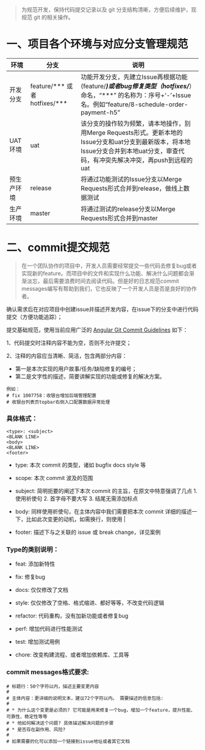 >为规范开发，保持代码提交记录以及 git 分支结构清晰，方便后续维护，现规范 git 的相关操作。

# 一、项目各个环境与对应分支管理规范

| 环境 | 分支 | 说明 |
|----- | ----- | ----- |
| 开发分支 | feature/*** 或者 hotfixes/*** | 功能开发分支，先建立Issue再根据功能 (feature/***)或者bug修复类型（hotfixes/***） 命名，“***” 的名称为：序号+‘-’+Issue名。例如“feature/8-schedule-order-payment-h5”|
| UAT环境 | uat | 该分支的操作较为频繁，请本地操作，别用Merge Requests形式。更新本地的Issue分支和uat分支到最新版本，将本地Issue分支合并到本地uat分支，审查代码，有冲突先解决冲突，再push到远程的uat |
| 预生产环境 | release | 将通过功能测试的Issue分支以Merge Requests形式合并到release，做线上数据测试 |
| 生产环境 | master | 将通过测试的release分支以Merge Requests形式合并到master |

# 二、commit提交规范

> 在一个团队协作的项目中，开发人员需要经常提交一些代码去修复bug或者实现新的feature。而项目中的文件和实现什么功能、解决什么问题都会渐渐淡忘，最后需要浪费时间去阅读代码。但是好的日志规范commit messages编写有帮助到我们，它也反映了一个开发人员是否是良好的协作者。

确认需求后在对应项目中创建issue并描述开发内容，在issue下的分支中进行代码提交（方便功能追踪）；

提交基础规范，使用当前应用广泛的 [Angular Git Commit Guidelines](https://github.com/angular/angular.js/blob/master/DEVELOPERS.md#-git-commit-guidelines) 如下：

1、代码提交时注释内容不能为空，否则不允许提交；

2、注释的内容应当清晰、简洁，包含两部分内容：

   - 第一是本次实现的用户故事/任务/缺陷修复的编号；
   - 第二是文字性的描述，简要讲解实现的功能或修复的解决方案。

    例如：
    # fix 1007758：收银台增加后端管理配置
    # 收银台列表页topbar右侧入口配置数据异常处理


### 具体格式：

```
<type>: <subject>
<BLANK LINE>
<body>
<BLANK LINE>
<footer>
```
- type: 本次 commit 的类型，诸如 bugfix docs style 等

- scope: 本次 commit 波及的范围

- subject: 简明扼要的阐述下本次 commit 的主旨，在原文中特意强调了几点 1. 使用祈使句 2. 首字母不要大写 3. 结尾无需添加标点

- body: 同样使用祈使句，在主体内容中我们需要把本次 commit 详细的描述一下，比如此次变更的动机，如需换行，则使用 |

- footer: 描述下与之关联的 issue 或 break change，详见案例

### Type的类别说明：

- feat: 添加新特性

- fix: 修复bug

- docs: 仅仅修改了文档

- style: 仅仅修改了空格、格式缩进、都好等等，不改变代码逻辑

- refactor: 代码重构，没有加新功能或者修复bug

- perf: 增加代码进行性能测试

- test: 增加测试用例

- chore: 改变构建流程、或者增加依赖库、工具等

### commit messages格式要求:

```
# 标题行：50个字符以内，描述主要变更内容
#
# 主体内容：更详细的说明文本，建议72个字符以内。 需要描述的信息包括:
#
# * 为什么这个变更是必须的? 它可能是用来修复一个bug，增加一个feature，提升性能、可靠性、稳定性等等
# * 他如何解决这个问题? 具体描述解决问题的步骤
# * 是否存在副作用、风险? 
#
# 如果需要的化可以添加一个链接到issue地址或者其它文档
```
